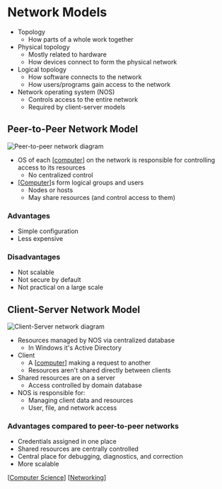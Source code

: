 # Network Models

- Topology
  - How parts of a whole work together
- Physical topology
  - Mostly related to hardware
  - How devices connect to form the physical network
- Logical topology
  - How software connects to the network
  - How users/programs gain access to the network
- Network operating system (NOS)
  - Controls access to the entire network
  - Required by client-server models

## Peer-to-Peer Network Model

![Peer-to-peer network diagram](/assets/second-brain/2020-09-08-21-00-31.png)

- OS of each [[computer]] on the network is responsible for controlling access to its resources
  - No centralized control
- [[Computer]]s form logical groups and users
  - Nodes or hosts
  - May share resources (and control access to them)

### Advantages

- Simple configuration
- Less expensive

### Disadvantages

- Not scalable
- Not secure by default
- Not practical on a large scale

## Client-Server Network Model

![Client-Server network diagram](/assets/second-brain/2020-09-08-21-03-37.png)

- Resources managed by NOS via centralized database
  - In Windows it's Active Directory
- Client
  - A [[computer]] making a request to another
  - Resources aren't shared directly between clients
- Shared resources are on a server
  - Access controlled by domain database
- NOS is responsible for:
  - Managing client data and resources
  - User, file, and network access

### Advantages compared to peer-to-peer networks

- Credentials assigned in one place
- Shared resources are centrally controlled
- Central place for debugging, diagnostics, and correction
- More scalable

[[Computer Science]] [[Networking]]

[//begin]: # "Autogenerated link references for markdown compatibility"
[computer]: computer "Computer"
[Computer Science]: computer-science "Computer Science"
[Networking]: networking "Networking"
[//end]: # "Autogenerated link references"
